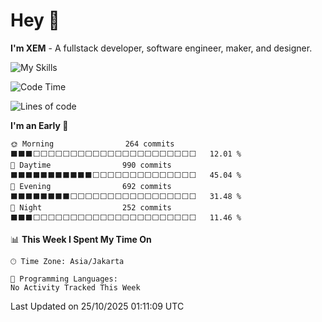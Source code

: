 # Hey 👋

**I'm XEM** - A fullstack developer, software engineer, maker, and designer.

![My Skills](https://skillicons.dev/icons?i=javascript,typescript,php,rust,react,electron,tauri,nextjs,laravel&theme=dark)

<!--START_SECTION:waka-->
![Code Time](http://img.shields.io/badge/Code%20Time-776%20hrs%2044%20mins-blue)

![Lines of code](https://img.shields.io/badge/From%20Hello%20World%20I%27ve%20Written-4.9%20million%20lines%20of%20code-blue)

**I'm an Early 🐤** 

```text
🌞 Morning                264 commits         ⬛⬛⬛⬜⬜⬜⬜⬜⬜⬜⬜⬜⬜⬜⬜⬜⬜⬜⬜⬜⬜⬜⬜⬜⬜   12.01 % 
🌆 Daytime                990 commits         ⬛⬛⬛⬛⬛⬛⬛⬛⬛⬛⬛⬜⬜⬜⬜⬜⬜⬜⬜⬜⬜⬜⬜⬜⬜   45.04 % 
🌃 Evening                692 commits         ⬛⬛⬛⬛⬛⬛⬛⬛⬜⬜⬜⬜⬜⬜⬜⬜⬜⬜⬜⬜⬜⬜⬜⬜⬜   31.48 % 
🌙 Night                  252 commits         ⬛⬛⬛⬜⬜⬜⬜⬜⬜⬜⬜⬜⬜⬜⬜⬜⬜⬜⬜⬜⬜⬜⬜⬜⬜   11.46 % 
```


📊 **This Week I Spent My Time On** 

```text
🕑︎ Time Zone: Asia/Jakarta

💬 Programming Languages: 
No Activity Tracked This Week
```


 Last Updated on 25/10/2025 01:11:09 UTC
<!--END_SECTION:waka-->
</details>
